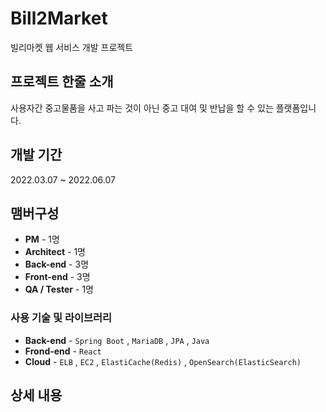 # Bill2Market
빌리마켓 웹 서비스 개발 프로젝트
## 프로젝트 한줄 소개
사용자간 중고물품을 사고 파는 것이 아닌 중고 대여 및 반납을 할 수 있는 플랫폼입니다. 
## 개발 기간
2022.03.07 ~ 2022.06.07
## 맴버구성
- **PM** - 1명
- **Architect** - 1명
- **Back-end** - 3명
- **Front-end** - 3명
- **QA / Tester** - 1명
### 사용 기술 및 라이브러리
- **Back-end** - `Spring Boot` , `MariaDB` , `JPA` , `Java`
- **Frond-end** - `React`
- **Cloud** - `ELB` , `EC2` , `ElastiCache(Redis)` , `OpenSearch(ElasticSearch)` 

## 상세 내용
